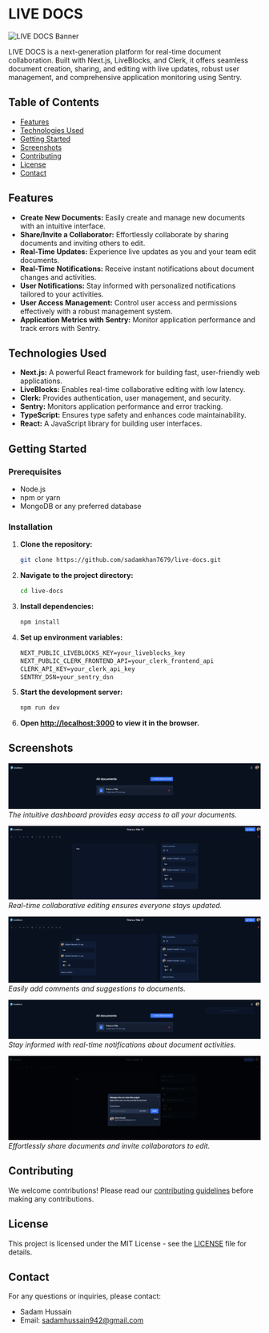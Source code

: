 # LIVE DOCS

![LIVE DOCS Banner](public/assets/images/app/banner.png)

LIVE DOCS is a next-generation platform for real-time document collaboration. Built with Next.js, LiveBlocks, and Clerk, it offers seamless document creation, sharing, and editing with live updates, robust user management, and comprehensive application monitoring using Sentry.

## Table of Contents

- [Features](#features)
- [Technologies Used](#technologies-used)
- [Getting Started](#getting-started)
- [Screenshots](#screenshots)
- [Contributing](#contributing)
- [License](#license)
- [Contact](#contact)

## Features

- **Create New Documents:** Easily create and manage new documents with an intuitive interface.
- **Share/Invite a Collaborator:** Effortlessly collaborate by sharing documents and inviting others to edit.
- **Real-Time Updates:** Experience live updates as you and your team edit documents.
- **Real-Time Notifications:** Receive instant notifications about document changes and activities.
- **User Notifications:** Stay informed with personalized notifications tailored to your activities.
- **User Access Management:** Control user access and permissions effectively with a robust management system.
- **Application Metrics with Sentry:** Monitor application performance and track errors with Sentry.

## Technologies Used

- **Next.js:** A powerful React framework for building fast, user-friendly web applications.
- **LiveBlocks:** Enables real-time collaborative editing with low latency.
- **Clerk:** Provides authentication, user management, and security.
- **Sentry:** Monitors application performance and error tracking.
- **TypeScript:** Ensures type safety and enhances code maintainability.
- **React:** A JavaScript library for building user interfaces.

## Getting Started

### Prerequisites

- Node.js
- npm or yarn
- MongoDB or any preferred database

### Installation

1. **Clone the repository:**
    ```bash
    git clone https://github.com/sadamkhan7679/live-docs.git
    ```
2. **Navigate to the project directory:**
    ```bash
    cd live-docs
    ```
3. **Install dependencies:**
    ```bash
    npm install
    ```
4. **Set up environment variables:**
    ```plaintext
    NEXT_PUBLIC_LIVEBLOCKS_KEY=your_liveblocks_key
    NEXT_PUBLIC_CLERK_FRONTEND_API=your_clerk_frontend_api
    CLERK_API_KEY=your_clerk_api_key
    SENTRY_DSN=your_sentry_dsn
    ```
5. **Start the development server:**
    ```bash
    npm run dev
    ```
6. **Open [http://localhost:3000](http://localhost:3000) to view it in the browser.**

## Screenshots

![Dashboard](public/assets/images/app/dashboard.png)
*The intuitive dashboard provides easy access to all your documents.*

![Document Editing](public/assets/images/app/edit-document.png)
*Real-time collaborative editing ensures everyone stays updated.*

![Comments](public/assets/images/app/comments.png)
*Easily add comments and suggestions to documents.*

![Notifications](public/assets/images/app/notifications.png)
*Stay informed with real-time notifications about document activities.*

![Share Or Invite Collaborators](public/assets/images/app/share-document.png)
*Effortlessly share documents and invite collaborators to edit.*


## Contributing

We welcome contributions! Please read our [contributing guidelines](URL_TO_CONTRIBUTING_GUIDELINES) before making any contributions.

## License

This project is licensed under the MIT License - see the [LICENSE](LICENSE) file for details.

## Contact

For any questions or inquiries, please contact:

- Sadam Hussain
- Email: sadamhussain942@gmail.com

